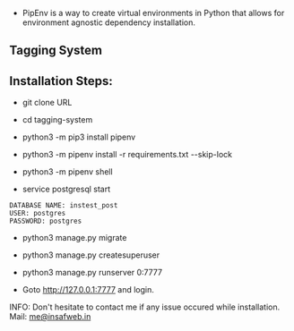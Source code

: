 * PipEnv is a way to create virtual environments in Python that allows for environment agnostic dependency installation.


Tagging System
--------------------------------------------------------


Installation Steps:
-----------------------------
- git clone URL

- cd tagging-system

- python3 -m pip3 install pipenv

- python3 -m pipenv install -r requirements.txt --skip-lock

- python3 -m pipenv shell

- service postgresql start
~~~~~~~~~~~~~~~~~~~~~~~~~~~~~~~~~~~~~~
DATABASE NAME: instest_post
USER: postgres
PASSWORD: postgres
~~~~~~~~~~~~~~~~~~~~~~~~~~~~~~~~~~~~~~

- python3 manage.py migrate

- python3 manage.py createsuperuser

- python3 manage.py runserver 0:7777

- Goto http://127.0.0.1:7777 and login.

INFO: Don't hesitate to contact me if any issue occured while installation. Mail: me@insafweb.in